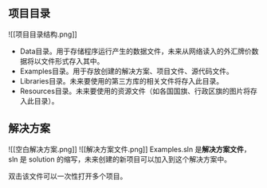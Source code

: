 ## 项目目录 

![[项目目录结构.png]]
- Data目录。用于存储程序运行产生的数据文件，未来从网络读入的外汇牌价数据将以文件形式存入其中。
- Examples目录。用于存放创建的解决方案、项目文件、源代码文件。
- Libraries目录。未来要使用的第三方库的相关文件将存入此目录。
- Resources目录。未来要使用的资源文件（如各国国旗、行政区旗的图片将存入此目录）。

## 解决方案
![[空白解决方案.png]]
![[解决方案文件.png]]
Examples.sln 是**解决方案文件**，sln 是 solution 的缩写，未来创建的新项目可以加入到这个解决方案中。

双击该文件可以一次性打开多个项目。
